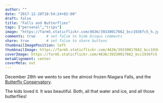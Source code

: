 ```yaml
---
author: ""
date: "2017-12-28T18:54:24+02:00"
draft: false
title: "Falls and Butterflies"
tags: ["personal","trips"]
image: "https://farm5.staticflickr.com/4636/39330017662_bcc1936fc5_h.jpg"
comments: true     # set false to hide Disqus comments
share: true        # set false to share buttons
thumbnailImagePosition: left
thumbnailImage: https://farm5.staticflickr.com/4636/39330017662_bcc1936fc5_h.jpg
coverImage: https://farm5.staticflickr.com/4636/39330017662_bcc1936fc5_h.jpg
metaAlignment: center
coverMeta: out
---
```

December 28th we wento to see the almost frozen Niagara Falls, and the [Butterfly Conservatory](https://www.niagaraparks.com/visit/attractions/butterfly-conservatory/).

<!--more-->

The kids loved it. It was beautiful. Both, all that water and ice, and all those butterflies!

<div id="flickrembed"></div><div style="position:absolute; top:-70px; display:block; text-align:center; z-index:-1;"></div><script src='https://flickrembed.com/embed_v2.js.php?source=flickr&layout=responsive&input=www.flickr.com/photos/jcortell/albums/72157691315895354&sort=5&by=album&theme=default&scale=fill&limit=100&skin=default&autoplay=true'></script>